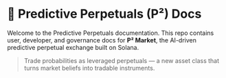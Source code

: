 # 🧠 Predictive Perpetuals (P²) Docs

Welcome to the Predictive Perpetuals documentation. This repo contains user, developer, and governance docs for **P² Market**, the AI-driven predictive perpetual exchange built on Solana.

> Trade probabilities as leveraged perpetuals — a new asset class that turns market beliefs into tradable instruments.

